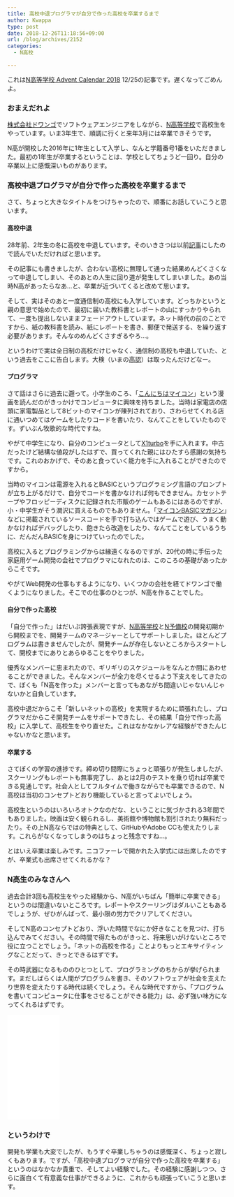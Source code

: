 ```yaml
---
title: 高校中退プログラマが自分で作った高校を卒業するまで
author: Kwappa
type: post
date: 2018-12-26T11:18:56+09:00
url: /blog/archives/2152
categories:
  - N高校

---
```

これは<a href="https://qiita.com/advent-calendar/2018/n-highschool" target="_blank" rel="noopener noreferrer">N高等学校 Advent Calendar 2018</a> 12/25の記事です。遅くなってごめんよ。

### おまえだれよ

<a href="http://dwango.co.jp/" target="_blank" rel="noopener noreferrer">株式会社ドワンゴ</a>でソフトウェアエンジニアをしながら、<a href="https://nnn.ed.jp/" target="_blank" rel="noopener noreferrer">N高等学校</a>で高校生をやっています。いま3年生で、順調に行くと来年3月には卒業できそうです。
  
N高が開校した2016年に1年生として入学し、なんと学籍番号1番をいただきました。最初の1年生が卒業するということは、学校としてちょうど一回り。自分の卒業以上に感慨深いものがあります。

### 高校中退プログラマが自分で作った高校を卒業するまで

さて、ちょっと大きなタイトルをつけちゃったので、順番にお話していこうと思います。
  
<!--more-->

#### 高校中退

28年前、2年生の冬に高校を中退しています。そのいきさつは以前<a href="http://www.kwappa.net/blog/archives/2019" target="_blank" rel="noopener noreferrer">記事</a>にしたので読んでいただければと思います。
  
その記事にも書きましたが、合わない高校に無理して通った結果めんどくさくなって中退してしまい、そのあとの人生に回り道が発生してしまいました。あの当時N高があったらなあ…と、卒業が近づいてくると改めて思います。
  
そして、実はそのあと一度通信制の高校にも入学しています。どっちかというと親の意思で始めたので、最初に届いた教科書とレポートの山にすっかりやられて、一度も提出しないままフェードアウトしています。ネット時代の前のことですから、紙の教科書を読み、紙にレポートを書き、郵便で発送する、を繰り返す必要があります。そんなのめんどくさすぎるやろ…。
  
というわけで実は全日制の高校だけじゃなく、通信制の高校も中退していた、という過去をここに告白します。大検（いまの<a href="http://www.mext.go.jp/a_menu/koutou/shiken/" target="_blank" rel="noopener noreferrer">高認</a>）は取ったんだけどなー。

#### プログラマ

さて話はさらに過去に遡って。小学生のころ、「<a href="http://www.m-sugaya.jp/arashi/pc-index.html" target="_blank" rel="noopener noreferrer">こんにちはマイコン</a>」という漫画を読んだのがきっかけでコンピュータに興味を持ちました。当時は家電店の店頭に家電製品として8ビットのマイコンが陳列されており、さわらせてくれる店に通いつめてはゲームをしたりコードを書いたり、なんてことをしていたものです。ずいぶん牧歌的な時代ですね。
  
やがて中学生になり、自分のコンピュータとして<a href="https://akiba-pc.watch.impress.co.jp/docs/column/retrohard/1134848.html" target="_blank" rel="noopener noreferrer">X1turbo</a>を手に入れます。中古だったけど結構な値段がしたはずで、買ってくれた親にはひたすら感謝の気持ちです。これのおかげで、そのあと食っていく能力を手に入れることができたのですから。
  
当時のマイコンは電源を入れるとBASICというプログラミング言語のプロンプトが立ち上がるだけで、自分でコードを書かなければ何もできません。カセットテープやフロッピーディスクに記録された市販のゲームもあるにはあるのですが、小・中学生がそう潤沢に買えるものでもありません。「<a href="https://ja.wikipedia.org/wiki/%E3%83%9E%E3%82%A4%E3%82%B3%E3%83%B3BASIC%E3%83%9E%E3%82%AC%E3%82%B8%E3%83%B3" target="_blank" rel="noopener noreferrer">マイコンBASICマガジン</a>」などに掲載されているソースコードを手で打ち込んではゲームで遊び、うまく動かなければデバッグしたり、飽きたら改造をしたり、なんてことをしているうちに、だんだんBASICを身につけていったのでした。
  
高校に入るとプログラミングからは縁遠くなるのですが、20代の時に手伝った家庭用ゲーム開発の会社でプログラマになれたのは、このころの基礎があったからこそです。
  
やがてWeb開発の仕事もするようになり、いくつかの会社を経てドワンゴで働くようになりました。そこでの仕事のひとつが、N高を作ることでした。

#### 自分で作った高校

「自分で作った」はだいぶ誇張表現ですが、<a href="https://nnn.ed.jp/" target="_blank" rel="noopener noreferrer">N高等学校</a>と<a href="https://www.nnn.ed.nico/" target="_blank" rel="noopener noreferrer">N予備校</a>の開発初期から開校までを、開発チームのマネージャーとしてサポートしました。ほとんどプログラムは書きませんでしたが、開発チームが存在しないところからスタートして、開校までにありとあらゆることをやりました。
  
優秀なメンバーに恵まれたので、ギリギリのスケジュールをなんとか間にあわせることができました。そんなメンバーが全力を尽くせるよう下支えをしてきたので、ぼくも「N高を作った」メンバーと言ってもあながち間違いじゃないんじゃないかと自負しています。
  
高校中退だからこそ「新しいネットの高校」を実現するために頑張れたし、プログラマだからこそ開発チームをサポートできたし、その結果「自分で作った高校」に入学して、高校生をやり直せた。これはなかなかレアな経験ができたんじゃないかなと思います。

#### 卒業する

さてぼくの学習の進捗です。締め切り間際にちょっと頑張りが発生しましたが、スクーリングもレポートも無事完了し、あとは2月のテストを乗り切れば卒業できる見通しです。社会人としてフルタイムで働きながらでも卒業できるので、N高校は当初のコンセプトどおり機能していると言ってよいでしょう。
  
高校生というのはいろいろオトクなのだな、ということに気づかされる3年間でもありました。映画は安く観られるし、美術館や博物館も割引されたり無料だったり。その上N高ならではの特典として、GitHubやAdobe CCも使えたりします。これらがなくなってしまうのはちょっと残念ですね…。
  
とはいえ卒業は楽しみです。ニコファーレで開かれた入学式には出席したのですが、卒業式も出席させてくれるかな？

### N高生のみなさんへ

過去合計3回も高校生をやった経験から、N高がいちばん「簡単に卒業できる」というのは間違いないところです。レポートやスクーリングはダルいこともあるでしょうが、ぜひがんばって、最小限の労力でクリアしてください。
  
そしてN高のコンセプトどおり、浮いた時間でなにか好きなことを見つけ、打ち込んでみてください。その時間で得たものがきっと、将来思いがけないところで役に立つことでしょう。「ネットの高校を作る」ことよりもっとエキサイティングなことだって、きっとできるはずです。
  
その時武器になるもののひとつとして、プログラミングのちからが挙げられます。まだしばらくは人間がプログラムを書き、そのソフトウェアが社会を支えたり世界を変えたりする時代は続くでしょう。そんな時代ですから、「プログラムを書いてコンピュータに仕事をさせることができる能力」は、必ず強い味方になってくれるはずです。
  
<iframe style="width:120px;height:240px;" marginwidth="0" marginheight="0" scrolling="no" frameborder="0" src="//rcm-fe.amazon-adsystem.com/e/cm?lt1=_blank&bc1=000000&IS2=1&bg1=FFFFFF&fc1=000000&lc1=0000FF&t=bottomline02-22&language=ja_JP&o=9&p=8&l=as4&m=amazon&f=ifr&ref=as_ss_li_til&asins=B07DRB1JBS&linkId=6cb6a27b8d27220ccfecee3f3d0198ea"></iframe>

### というわけで

開発も学業も大変でしたが、もうすぐ卒業しちゃうのは感慨深く、ちょっと寂しくもあります。ですが、「高校中退プログラマが自分で作った高校を卒業する」というのはなかなか貴重で、そしてよい経験でした。その経験に感謝しつつ、さらに面白くて有意義な仕事ができるように、これからも頑張っていこうと思います。
